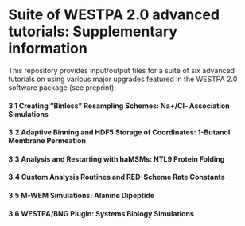 # Suite of WESTPA 2.0 advanced tutorials: Supplementary information
This repository provides input/output files for a suite of six advanced tutorials on using various major upgrades featured in the WESTPA 2.0 software package (see preprint).

#### 3.1 Creating “Binless” Resampling Schemes: Na+/Cl- Association Simulations
#### 3.2 Adaptive Binning and HDF5 Storage of Coordinates: 1-Butanol Membrane Permeation
#### 3.3 Analysis and Restarting with haMSMs: NTL9 Protein Folding
#### 3.4 Custom Analysis Routines and RED-Scheme Rate Constants 
#### 3.5 M-WEM Simulations: Alanine Dipeptide
#### 3.6 WESTPA/BNG Plugin: Systems Biology Simulations

